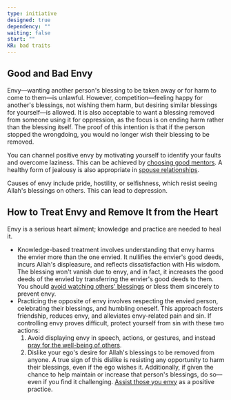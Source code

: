 ```yaml
---
type: initiative
designed: true
dependency: ""
waiting: false
start: ""
KR: bad traits
---
```


## Good and Bad Envy

Envy—wanting another person's blessing to be taken away or for harm to come to them—is unlawful. However, competition—feeling happy for another's blessings, not wishing them harm, but desiring similar blessings for yourself—is allowed. It is also acceptable to want a blessing removed from someone using it for oppression, as the focus is on ending harm rather than the blessing itself. The proof of this intention is that if the person stopped the wrongdoing, you would no longer wish their blessing to be removed.

You can channel positive envy by motivating yourself to identify your faults and overcome laziness. This can be achieved by [choosing good mentors](docs/sidebar1/Processes/Choose%20your%20mentors%20well.md). A healthy form of jealousy is also appropriate in [spouse relationships](docs/sidebar1/Processes/Give%20the%20spouse%20freedom%20but%20have%20healthy%20jealousy.md).

Causes of envy include pride, hostility, or selfishness, which resist seeing Allah's blessings on others. This can lead to depression.

## How to Treat Envy and Remove It from the Heart

Envy is a serious heart ailment; knowledge and practice are needed to heal it.

* Knowledge-based treatment involves understanding that envy harms the envier more than the one envied. It nullifies the envier's good deeds, incurs Allah's displeasure, and reflects dissatisfaction with His wisdom. The blessing won't vanish due to envy, and in fact, it increases the good deeds of the envied by transferring the envier's good deeds to them. You should [avoid watching others' blessings](docs/sidebar1/Processes/Avoid%20watching%20other%20people%20blessing%20and%20bless%20them.md) or bless them sincerely to prevent envy.
* Practicing the opposite of envy involves respecting the envied person, celebrating their blessings, and humbling oneself. This approach fosters friendship, reduces envy, and alleviates envy-related pain and sin. If controlling envy proves difficult, protect yourself from sin with these two actions:
    1. Avoid displaying envy in speech, actions, or gestures, and instead [pray for the well-being of others](docs/sidebar1/Processes/Supplicate%20for%20other%20people%20alive%20or%20dead.md).
    2. Dislike your ego's desire for Allah's blessings to be removed from anyone. A true sign of this dislike is resisting any opportunity to harm their blessings, even if the ego wishes it. Additionally, if given the chance to help maintain or increase that person's blessings, do so—even if you find it challenging. [Assist those you envy](docs/sidebar1/Processes/Help%20people%20who%20you%20envy.md) as a positive practice.
